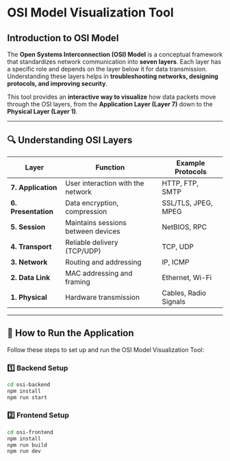 # OSI Model Visualization Tool  

## Introduction to OSI Model  

The **Open Systems Interconnection (OSI) Model** is a conceptual framework that standardizes network communication into **seven layers**. Each layer has a specific role and depends on the layer below it for data transmission. Understanding these layers helps in **troubleshooting networks, designing protocols, and improving security**.  

This tool provides an **interactive way to visualize** how data packets move through the OSI layers, from the **Application Layer (Layer 7)** down to the **Physical Layer (Layer 1)**.  

---

## 🔍 Understanding OSI Layers  

| Layer | Function | Example Protocols |
|-------|----------|------------------|
| **7. Application** | User interaction with the network | HTTP, FTP, SMTP |
| **6. Presentation** | Data encryption, compression | SSL/TLS, JPEG, MPEG |
| **5. Session** | Maintains sessions between devices | NetBIOS, RPC |
| **4. Transport** | Reliable delivery (TCP/UDP) | TCP, UDP |
| **3. Network** | Routing and addressing | IP, ICMP |
| **2. Data Link** | MAC addressing and framing | Ethernet, Wi-Fi |
| **1. Physical** | Hardware transmission | Cables, Radio Signals |

---

## 🚀 How to Run the Application  

Follow these steps to set up and run the OSI Model Visualization Tool:  

### 1️⃣ Backend Setup  
```sh
cd osi-backend
npm install
npm run start
```

### 2️⃣ Frontend Setup
```sh
cd osi-frontend
npm install
npm run build
npm run dev